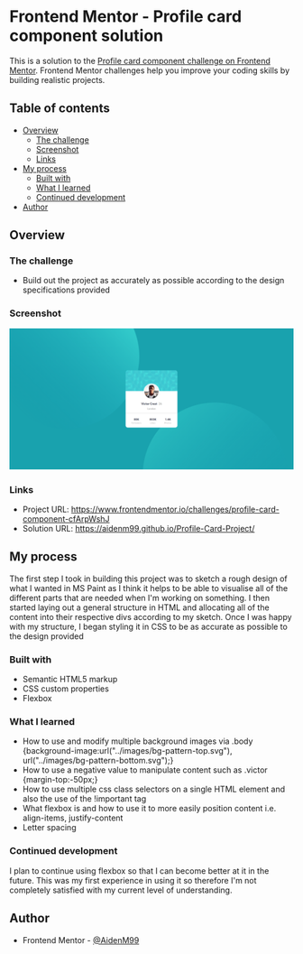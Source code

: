 # Frontend Mentor - Profile card component solution

This is a solution to the [Profile card component challenge on Frontend Mentor](https://www.frontendmentor.io/challenges/profile-card-component-cfArpWshJ). Frontend Mentor challenges help you improve your coding skills by building realistic projects. 

## Table of contents

- [Overview](#overview)
  - [The challenge](#the-challenge)
  - [Screenshot](#screenshot)
  - [Links](#links)
- [My process](#my-process)
  - [Built with](#built-with)
  - [What I learned](#what-i-learned)
  - [Continued development](#continued-development)
- [Author](#author)


## Overview

### The challenge

- Build out the project as accurately as possible according to the design specifications provided

### Screenshot

![](./Solution.png)

### Links

- Project URL: https://www.frontendmentor.io/challenges/profile-card-component-cfArpWshJ
- Solution URL: https://aidenm99.github.io/Profile-Card-Project/

## My process

The first step I took in building this project was to sketch a rough design of what I wanted in MS Paint as I think it helps to be able to visualise all of the different
parts that are needed when I'm working on something. I then started laying out a general structure in HTML and allocating all of the content into their respective divs
according to my sketch. Once I was happy with my structure, I began styling it in CSS to be as accurate as possible to the design provided

### Built with

- Semantic HTML5 markup
- CSS custom properties
- Flexbox

### What I learned

- How to use and modify multiple background images via .body {background-image:url("../images/bg-pattern-top.svg"), url("../images/bg-pattern-bottom.svg");}
- How to use a negative value to manipulate content such as .victor {margin-top:-50px;}
- How to use multiple css class selectors on a single HTML element and also the use of the !important tag
- What flexbox is and how to use it to more easily position content i.e. align-items, justify-content
- Letter spacing

### Continued development

I plan to continue using flexbox so that I can become better at it in the future. This was my first experience in using it so therefore I'm not completely satisfied with 
my current level of understanding.

## Author

- Frontend Mentor - [@AidenM99](https://www.frontendmentor.io/profile/AidenM99)

